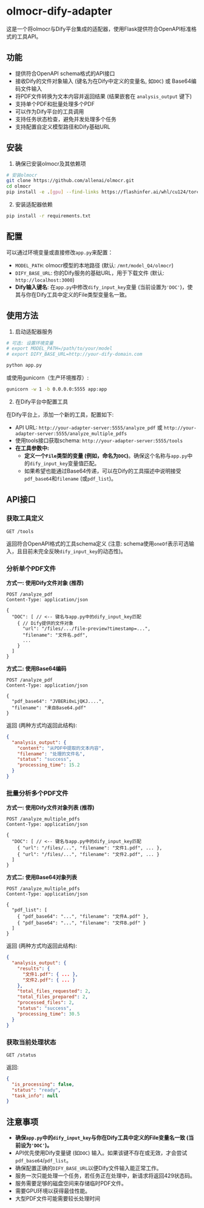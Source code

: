 # olmocr-dify-adapter

这是一个将olmocr与Dify平台集成的适配器，使用Flask提供符合OpenAPI标准格式的工具API。

## 功能

- 提供符合OpenAPI schema格式的API接口
- 接收Dify的文件对象输入 (键名为在Dify中定义的变量名, 如`DOC`) 或 Base64编码文件输入
- 将PDF文件转换为文本内容并返回结果 (结果嵌套在 `analysis_output` 键下)
- 支持单个PDF和批量处理多个PDF
- 可以作为Dify平台的工具调用
- 支持任务状态检查，避免并发处理多个任务
- 支持配置自定义模型路径和Dify基础URL

## 安装

1. 确保已安装olmocr及其依赖项

```bash
# 安装olmocr
git clone https://github.com/allenai/olmocr.git
cd olmocr
pip install -e .[gpu] --find-links https://flashinfer.ai/whl/cu124/torch2.4/flashinfer/
```

2. 安装适配器依赖

```bash
pip install -r requirements.txt
```

## 配置

可以通过环境变量或直接修改`app.py`来配置：

- `MODEL_PATH`: olmocr模型的本地路径 (默认: `/mnt/model_Q4/olmocr`)
- `DIFY_BASE_URL`: 你的Dify服务的基础URL，用于下载文件 (默认: `http://localhost:3000`)
- **Dify输入键名**: 在`app.py`中修改`dify_input_key`变量 (当前设置为`'DOC'`)，使其与你在Dify工具中定义的File类型变量名一致。

## 使用方法

1. 启动适配器服务

```bash
# 可选: 设置环境变量
# export MODEL_PATH=/path/to/your/model
# export DIFY_BASE_URL=http://your-dify-domain.com

python app.py
```

或使用gunicorn（生产环境推荐）:

```bash
gunicorn -w 1 -b 0.0.0.0:5555 app:app
```

2. 在Dify平台中配置工具

在Dify平台上，添加一个新的工具，配置如下:

- API URL: `http://your-adapter-server:5555/analyze_pdf` 或 `http://your-adapter-server:5555/analyze_multiple_pdfs`
- 使用tools接口获取schema: `http://your-adapter-server:5555/tools`
- **在工具参数中:**
    - **定义一个`File`类型的变量 (例如，命名为`DOC`)**。确保这个名称与`app.py`中的`dify_input_key`变量值匹配。
    - 如果希望也能通过Base64传递，可以在Dify的工具描述中说明接受`pdf_base64`和`filename` (或`pdf_list`)。

## API接口

### 获取工具定义

```
GET /tools
```

返回符合OpenAPI格式的工具schema定义 (注意: schema使用`oneOf`表示可选输入，且目前未完全反映`dify_input_key`的动态性)。

### 分析单个PDF文件

**方式一: 使用Dify文件对象 (推荐)**

```
POST /analyze_pdf
Content-Type: application/json

{
  "DOC": [ // <-- 键名与app.py中的dify_input_key匹配
    { // Dify提供的文件对象
      "url": "/files/.../file-preview?timestamp=...",
      "filename": "文件名.pdf",
      ...
    }
  ]
}
```

**方式二: 使用Base64编码**

```
POST /analyze_pdf
Content-Type: application/json

{
  "pdf_base64": "JVBERi0xLjQKJ....",
  "filename": "来自Base64.pdf"
}
```

返回 (两种方式均返回此结构):

```json
{
  "analysis_output": {
    "content": "从PDF中提取的文本内容",
    "filename": "处理的文件名",
    "status": "success",
    "processing_time": 15.2
  }
}
```

### 批量分析多个PDF文件

**方式一: 使用Dify文件对象列表 (推荐)**

```
POST /analyze_multiple_pdfs
Content-Type: application/json

{
  "DOC": [ // <-- 键名与app.py中的dify_input_key匹配
    { "url": "/files/...", "filename": "文件1.pdf", ... },
    { "url": "/files/...", "filename": "文件2.pdf", ... }
  ]
}
```

**方式二: 使用Base64对象列表**

```
POST /analyze_multiple_pdfs
Content-Type: application/json

{
  "pdf_list": [
    { "pdf_base64": "...", "filename": "文件A.pdf" },
    { "pdf_base64": "...", "filename": "文件B.pdf" }
  ]
}
```

返回 (两种方式均返回此结构):

```json
{
  "analysis_output": {
    "results": {
      "文件1.pdf": { ... },
      "文件2.pdf": { ... }
    },
    "total_files_requested": 2,
    "total_files_prepared": 2,
    "processed_files": 2,
    "status": "success", 
    "processing_time": 30.5
  }
}
```

### 获取当前处理状态

```
GET /status
```

返回:

```json
{
  "is_processing": false,
  "status": "ready",
  "task_info": null
}
```

## 注意事项

- **确保`app.py`中的`dify_input_key`与你在Dify工具中定义的File变量名一致 (当前设为`'DOC'`)。**
- API优先使用Dify变量键 (如`DOC`) 输入。如果该键不存在或无效，才会尝试`pdf_base64`/`pdf_list`。
- 确保配置正确的`DIFY_BASE_URL`以便Dify文件输入能正常工作。
- 服务一次只能处理一个任务，若任务正在处理中，新请求将返回429状态码。
- 服务需要足够的磁盘空间来存储临时PDF文件。
- 需要GPU环境以获得最佳性能。
- 大型PDF文件可能需要较长处理时间 